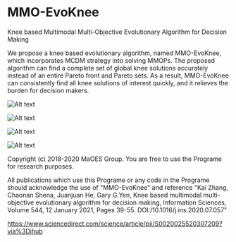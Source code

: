 # MMO-EvoKnee
Knee based Multimodal Multi-Objective Evolutionary Algorithm for Decision Making

We propose a knee based evolutionary algorithm, named MMO-EvoKnee, which incorporates MCDM strategy into solving MMOPs. The proposed algorithm can find a complete set of global knee solutions accurately instead of an entire Pareto front and Pareto sets. As a result, MMO-EvoKnee can consistently find all knee solutions of interest quickly, and it relieves the burden for decision makers.

![Alt text](https://github.com/MaOEA/MMO-EvoKnee/blob/master/Images/OmniTest.jpg)

![Alt text](https://github.com/MaOEA/MMO-EvoKnee/blob/master/Images/SYMPART.jpg)

![Alt text](https://github.com/MaOEA/MMO-EvoKnee/blob/master/Images/MMF.jpg)

![Alt text](https://github.com/MaOEA/MMO-EvoKnee/blob/master/Images/MSS.jpg)

Copyright (c) 2018-2020 MaOES Group. You are free to use the Programe for research purposes.

All publications which use this Programe or any code in the Programe should acknowledge the use of "MMO-EvoKnee" and reference "Kai Zhang, Chaonan Shena, Juanjuan He, Gary G.Yen, Knee based multimodal multi-objective evolutionary algorithm for decision making, Information Sciences, Volume 544, 12 January 2021, Pages 39-55. DOI:/10.1016/j.ins.2020.07.057"

https://www.sciencedirect.com/science/article/pii/S0020025520307209?via%3Dihub

